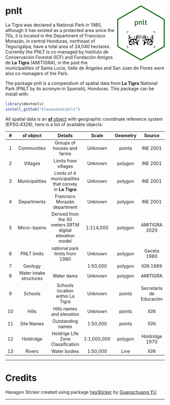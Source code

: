 
# pnlt <img src="inst/figures/pnlt.png" align="right" width="150"/>

La Tigra was declared a National Park in 1980, although it has existed as a protected area since the 70s, it is located in the Department of Francisco Morazán, in central Honduras, northeast of Tegucigalpa; have a total area of 24,040 hectares. Currently the PNLT is co-managed by Instituto de Conservación Forestal (ICF) and Fundación Amigos de **La Tigra** (AMITIGRA), in the past the municipalities of Santa Lucia, Valle de Ángeles and San Juan de Flores were also co-managers of the Park.

The package pnlt is a compendium of spatial data from **La Tigra** National Park (PNLT by its acronym in Spanish), Honduras. This package can be install with:

```r
library(devtools)
install_github("klauswiese/pnlt")
```

All spatial data is an [**sf** object](https://r-spatial.github.io/sf/) with geographic coordinate reference system (EPSG:4326), here is a list of available objects:

| # | sf object | Details | Scale | Geometry | Source |
| :---: | :---: | :---: | :---: | :---: | :---: |
| 1 | Communities | Groups of houses and farms | Unknown | points | INE 2001|
| 2 | Villages | Limits from villages | Unknown | polygon | INE 2001 |
| 3 | Municipalities | Limits of 4 municipalities that convey in **La Tigra** | Unknown | polygon | INE 2001| 
| 4 | Departments | Francisco Morazán department | Unknown | polygon | INE 2001| 
| 5 | Micro-basins | Derived from the 30 meters SRTM digital elevation model | 1:114,000 | polygon | AMITIGRA 2020 | 
| 6 | PNLT limits | national park limits from 1980 |Unknown |polygon | Gaceta 1980 |
| 7 | Geology | | 1:50,000 | polygon | IGN 1989 |
| 8 | Water intake structures| Water dams | Unknown | polygon | AMITIGRA | 
| 9 | Schools | Schools location within La Tigra | Unknown | points | Secretaría de Educación |
| 10 | Hills | Hills names and elevation | Unknown | points | IGN |
| 11 | Site Names | Outstanding names | 1:50,000 | points | IGN |
| 12 | Holdridge | Holdrige Life Zone Classification | 1:1,000,000 | polygon | Holdridge 1970 |
| 13 | Rivers | Water bodies | 1:50,000 | Line | IGN |




***
# Credits
Hexagon Sticker created using package [hexSticker](https://github.com/GuangchuangYu/hexSticker) by [Guangchuang YU](https://yulab-smu.top)

***
